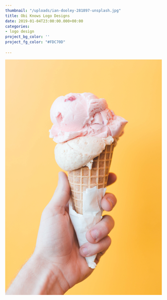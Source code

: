 ```yaml
---
thumbnail: "/uploads/ian-dooley-281897-unsplash.jpg"
title: Obi Knows Logo Designs
date: 2019-01-04T23:00:00.000+00:00
categories:
- logo design
project_bg_color: ''
project_fg_color: "#FDC70D"

---
```

![](/uploads/ian-dooley-281897-unsplash.jpg)